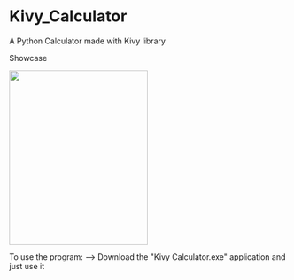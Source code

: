 # Kivy_Calculator
A Python Calculator made with Kivy library

Showcase

<img src="https://user-images.githubusercontent.com/122665327/217317864-63d64710-5afa-4a67-af34-9e661b9521a3.jpg" width="250" height="314" />


To use the program:
--> Download the "Kivy Calculator.exe" application and just use it
